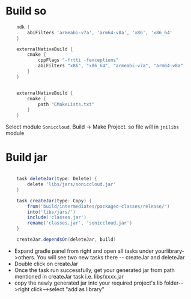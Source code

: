# Build so

```groovy
    ndk {
        abiFilters 'armeabi-v7a', 'arm64-v8a', 'x86', 'x86_64'
    }

    externalNativeBuild {
        cmake {
            cppFlags "-frtti -fexceptions"
            abiFilters "x86", "x86_64", "armeabi-v7a", "arm64-v8a"
        }
    }

```

```groovy

    externalNativeBuild {
        cmake {
            path "CMakeLists.txt"
        }
    }

```

Select module `Soniccloud`, Build -> Make Project. so file will in `jnilibs` module

# Build jar

```groovy

    task deleteJar(type: Delete) {
        delete 'libs/jars/soniccloud.jar'
    }

    task createJar(type: Copy) {
        from('build/intermediates/packaged-classes/release/')
        into('libs/jars/')
        include('classes.jar')
        rename('classes.jar', 'soniccloud.jar')
    }

    createJar.dependsOn(deleteJar, build)

```

- Expand gradle panel from right and open all tasks under yourlibrary->others. You will see two new tasks there -- createJar and deleteJar 
- Double click on createJar
- Once the task run successfully, get your generated jar from path mentioned in createJar task i.e. libs/xxxx.jar 
- copy the newly generated jar into your required project's lib folder-->right click-->select "add as library"